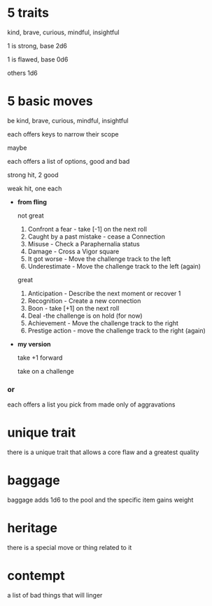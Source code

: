 # 5 traits

kind, brave, curious, mindful, insightful

1 is strong, base 2d6

1 is flawed, base 0d6

others 1d6

# 5 basic moves

be kind, brave, curious, mindful, insightful

each offers keys to narrow their scope

maybe

each offers a list of options, good and bad

strong hit, 2 good

weak hit, one each

- **from fling**
    
    not great
    
    1. Confront a fear - take [-1] on the next roll
    2. Caught by a past mistake - cease a Connection
    3. Misuse - Check a Paraphernalia status
    4. Damage - Cross a Vigor square
    5. It got worse - Move the challenge track to the left
    6. Underestimate - Move the challenge track to the left (again)
    
    great
    
    1. Anticipation - Describe the next moment or recover 1
    2. Recognition - Create a new connection
    3. Boon - take [+1] on the next roll
    4. Deal -the challenge is on hold (for now)
    5. Achievement - Move the challenge track to the right
    6. Prestige action - move the challenge track to the right (again)
- **my version**
    
    take +1 forward
    
    take on a challenge
    

### or

each offers a list you pick from made only of aggravations

# unique trait

there is a unique trait that allows a core flaw and a greatest quality

# baggage

baggage adds 1d6 to the pool and the specific item gains weight

# heritage

there is a special move or thing related to it

# contempt

a list of bad things that will linger